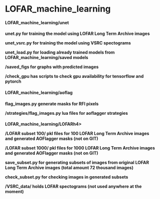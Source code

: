 # LOFAR_machine_learning

<h4>LOFAR_machine_learning/unet<h4>

unet.py for training the model using LOFAR Long Term Archive images

unet_vsrc.py for training the model using VSRC spectograms

unet_load.py for loading already trained models from LOFAR_machine_learning/saved models

/saved_figs for graphs with predicted images

/check_gpu has scripts to check gpu availability for tensorflow and pytorch




<h4>LOFAR_machine_learning/aoflag<h4>

flag_images.py generate masks for RFI pixels

/strategies/flag_images.py lua files for aoflagger strategies




<h4>LOFAR_machine_learning/LOFARh4>

/LOFAR subset 100/ pkl files for 100 LOFAR Long Term Archive images and generated AOFlagger masks (not on GIT)

/LOFAR subset 1000/ pkl files for 1000 LOFAR Long Term Archive images and generated AOFlagger masks (not on GIT)

save_subset.py for generating subsets of images from original LOFAR Long Term Archive images (total amount 72 thousand images)

check_subset.py for checking images in generated subsets

/VSRC_data/ holds LOFAR spectograms (not used anywhere at the moment)

